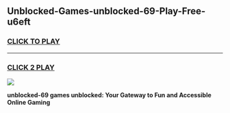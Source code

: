 
## Unblocked-Games-unblocked-69-Play-Free-u6eft
<h3>
<a href="https://premium76.site?title=unblocked-69&ref=21A">CLICK TO PLAY</a></h3>
<hr>

<h3>
<a href="https://premium76.site?title=unblocked-69&ref=21A">CLICK 2 PLAY</a>
  
</h3>

<a href="https://premium76.site?title=unblocked-69&ref=21A"><img src="https://clearcache.store/games.png"></a>


**unblocked-69 games unblocked: Your Gateway to Fun and Accessible Online Gaming**
